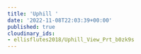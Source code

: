 ```yaml
---
title: 'Uphill '
date: '2022-11-08T22:03:39+00:00'
published: true
cloudinary_ids:
- ellisflutes2018/Uphill_View_Prt_b0zk9s
---
```


